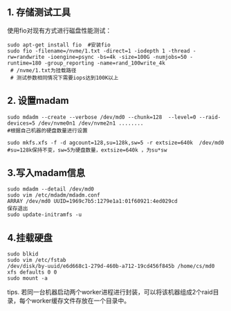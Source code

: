 ## 1. 存储测试工具
使用fio对现有方式进行磁盘性能测试：
```
sudo apt-get install fio  #安装fio
sudo fio -filename=/nvme/1.txt -direct=1 -iodepth 1 -thread -rw=randwrite -ioengine=psync -bs=4k -size=100G -numjobs=50 -runtime=180 -group_reporting -name=rand_100write_4k 
 # /nvme/1.txt为挂载路径
 # 测试参数相同情况下需要iops达到100K以上
```
## 2. 设置madam
```
sudo mdadm --create --verbose /dev/md0 --chunk=128  --level=0 --raid-devices=5 /dev/nvme0n1 /dev/nvme2n1 ........
#根据自己机器的硬盘数量进行设置
```
```
sudo mkfs.xfs -f -d agcount=128,su=128k,sw=5 -r extsize=640k  /dev/md0
#su=128k保持不变，sw=5为硬盘数量，extsize=640k ，为su*sw
```

## 3.写入madam信息
```
sudo mdadm --detail /dev/md0
sudo vim /etc/mdadm/mdadm.conf
ARRAY /dev/md0 UUID=1969c7b5:1279e1a1:01f60921:4ed029cd
保存退出
sudo update-initramfs -u
```

## 4.挂载硬盘
```
sudo blkid
sudo vim /etc/fstab
/dev/disk/by-uuid/e6d668c1-279d-460b-a712-19cd456f845b /home/cs/md0 xfs defaults 0 0
sudo mount -a
```

tips.
若同一台机器启动两个worker进程进行封装，可以将该机器组成2个raid目录，每个worker缓存文件存放在一个目录中。


